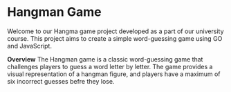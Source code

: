 # **Hangman Game**
Welcome to our Hangma game project developed as a part of our university course. This project aims to create a simple word-guessing game using GO and JavaScript. 

**Overview**
The Hangman game is a classic word-guessing game that challenges players to guess a word letter by letter. The game provides a visual representation of a hangman figure, and players have a maximum of six incorrect guesses befre they lose. 
